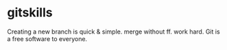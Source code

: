 # gitskills
Creating a new branch is quick & simple.
merge without ff.
work hard.
Git is a free software to everyone.
